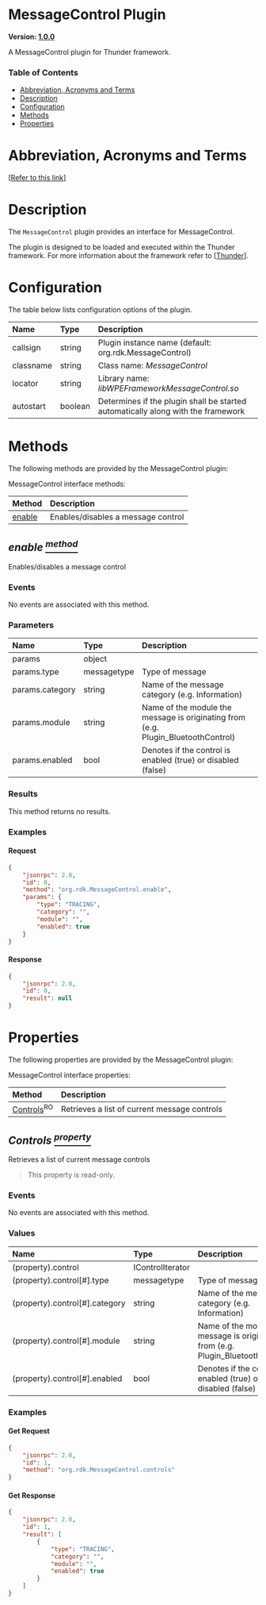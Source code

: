 <!-- Generated automatically, DO NOT EDIT! -->
<a id="head.MessageControl_Plugin"></a>
# MessageControl Plugin

**Version: [1.0.0](https://github.com/rdkcentral/rdkservices/blob/main/MessageControl/CHANGELOG.md)**

A MessageControl plugin for Thunder framework.

### Table of Contents

- [Abbreviation, Acronyms and Terms](#head.Abbreviation,_Acronyms_and_Terms)
- [Description](#head.Description)
- [Configuration](#head.Configuration)
- [Methods](#head.Methods)
- [Properties](#head.Properties)

<a id="head.Abbreviation,_Acronyms_and_Terms"></a>
# Abbreviation, Acronyms and Terms

[[Refer to this link](userguide/aat.md)]

<a id="head.Description"></a>
# Description

The `MessageControl` plugin provides an interface for MessageControl.

The plugin is designed to be loaded and executed within the Thunder framework. For more information about the framework refer to [[Thunder](#ref.Thunder)].

<a id="head.Configuration"></a>
# Configuration

The table below lists configuration options of the plugin.

| Name | Type | Description |
| :-------- | :-------- | :-------- |
| callsign | string | Plugin instance name (default: org.rdk.MessageControl) |
| classname | string | Class name: *MessageControl* |
| locator | string | Library name: *libWPEFrameworkMessageControl.so* |
| autostart | boolean | Determines if the plugin shall be started automatically along with the framework |

<a id="head.Methods"></a>
# Methods

The following methods are provided by the MessageControl plugin:

MessageControl interface methods:

| Method | Description |
| :-------- | :-------- |
| [enable](#method.enable) | Enables/disables a message control |

<a id="method.enable"></a>
## *enable [<sup>method</sup>](#head.Methods)*

Enables/disables a message control

### Events
No events are associated with this method.
### Parameters
| Name | Type | Description |
| :-------- | :-------- | :-------- |
| params | object |  |
| params.type | messagetype | Type of message |
| params.category | string | Name of the message category (e.g. Information) |
| params.module | string | Name of the module the message is originating from (e.g. Plugin_BluetoothControl) |
| params.enabled | bool | Denotes if the control is enabled (true) or disabled (false) |
### Results
This method returns no results.

### Examples


#### Request

```json
{
    "jsonrpc": 2.0,
    "id": 0,
    "method": "org.rdk.MessageControl.enable",
    "params": {
        "type": "TRACING",
        "category": "",
        "module": "",
        "enabled": true
    }
}
```


#### Response

```json
{
    "jsonrpc": 2.0,
    "id": 0,
    "result": null
}
```


<a id="head.Properties"></a>
# Properties
The following properties are provided by the MessageControl plugin:

MessageControl interface properties:

| Method | Description |
| :-------- | :-------- |
| [Controls](#property.Controls)<sup>RO</sup> | Retrieves a list of current message controls |

<a id="property.Controls"></a>
## *Controls [<sup>property</sup>](#head.Properties)*

Retrieves a list of current message controls

> This property is read-only.
### Events
No events are associated with this method.
### Values
| Name | Type | Description |
| :-------- | :-------- | :-------- |
| (property).control | IControlIterator |  |
| (property).control[#].type | messagetype | Type of message |
| (property).control[#].category | string | Name of the message category (e.g. Information) |
| (property).control[#].module | string | Name of the module the message is originating from (e.g. Plugin_BluetoothControl) |
| (property).control[#].enabled | bool | Denotes if the control is enabled (true) or disabled (false) |

### Examples


#### Get Request

```json
{
    "jsonrpc": 2.0,
    "id": 1,
    "method": "org.rdk.MessageControl.controls"
}
```


#### Get Response

```json
{
    "jsonrpc": 2.0,
    "id": 1,
    "result": [
        {
            "type": "TRACING",
            "category": "",
            "module": "",
            "enabled": true
        }
    ]
}
```

